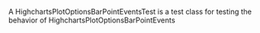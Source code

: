 A HighchartsPlotOptionsBarPointEventsTest is a test class for testing the behavior of HighchartsPlotOptionsBarPointEvents